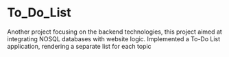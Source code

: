 # To_Do_List
Another project focusing on the backend technologies, this project aimed at integrating NOSQL databases with website logic. Implemented a To-Do List application, rendering a separate list for each topic 
